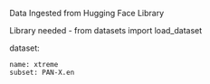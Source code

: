 Data Ingested from Hugging Face Library

Library needed - from datasets import load_dataset

dataset: 
    
    name: xtreme
    subset: PAN-X.en